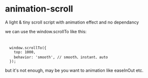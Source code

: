 # animation-scroll
A light &amp; tiny scroll script with animation effect and no dependancy

we can use the window.scrollTo like this:
#
```javasctript
  window.scrollTo({
    top: 1000,
    behavior: 'smooth', // smooth、instant、auto
  });
```
but it's not enough, may be you want to animation like easeInOut etc.
